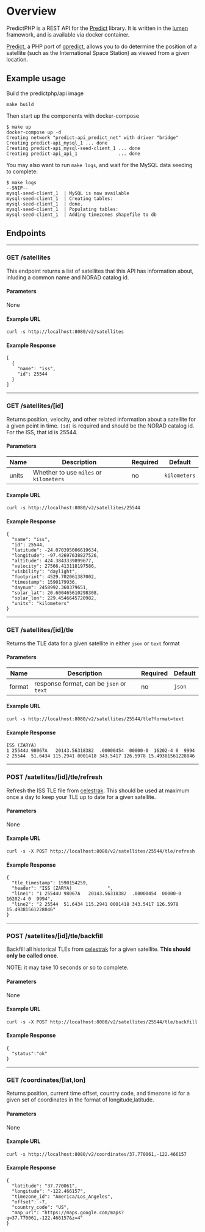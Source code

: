 # Overview
PredictPHP is a REST API for the [Predict](https://github.com/shupp/Predict) library.  It is written in the [lumen](https://lumen.laravel.com) framework, and is available via docker container.

[Predict](https://github.com/shupp/Predict), a PHP port of [gpredict](http://gpredict.oz9aec.net), allows you to do determine the position of a satellite (such as the International Space Station) as viewed from a given location.

## Example usage

Build the predictphp/api image

```
make build
```

Then start up the components with docker-compose
```
$ make up
docker-compose up -d
Creating network "predict-api_predict_net" with driver "bridge"
Creating predict-api_mysql_1 ... done
Creating predict-api_mysql-seed-client_1 ... done
Creating predict-api_api_1               ... done
```

You may also want to run `make logs`, and wait for the MySQL data seeding to complete:
```
$ make logs
--SNIP--
mysql-seed-client_1  | MySQL is now available
mysql-seed-client_1  | Creating tables:
mysql-seed-client_1  | done.
mysql-seed-client_1  | Populating tables:
mysql-seed-client_1  | Adding timezones shapefile to db
```

## Endpoints

---
### GET /satellites

This endpoint returns a list of satellites that this API has information about, inluding a common name and NORAD catalog id.

#### Parameters
None

#### Example URL
```
curl -s http://localhost:8080/v2/satellites
```

#### Example Response
```
[
  {
    "name": "iss",
    "id": 25544
  }
]
```

---
### GET /satellites/[id]

Returns position, velocity, and other related information about a satellite for a given point in time. `[id]` is required and should be the NORAD catalog id. For the ISS, that id is 25544.

#### Parameters
| Name   | Description | Required | Default |
| ------ | ----------- | -------- | ------- |
| units | Whether to use `miles` or `kilometers` | no | `kilometers` |

#### Example URL
```
curl -s http://localhost:8080/v2/satellites/25544
```

#### Example Response
```
{
  "name": "iss",
  "id": 25544,
  "latitude": -24.070395006619634,
  "longitude": -97.42697638827526,
  "altitude": 424.3843339899677,
  "velocity": 27566.413118197586,
  "visbility": "daylight",
  "footprint": 4529.702061387002,
  "timestamp": 1590179936,
  "daynum": 2458992.360379651,
  "solar_lat": 20.600465610298308,
  "solar_lon": 229.4546645720982,
  "units": "kilometers"
}
```

---
### GET /satellites/[id]/tle

Returns the TLE data for a given satellite in either `json` or `text` format

#### Parameters
| Name   | Description | Required | Default |
| ------ | ----------- | -------- | ------- |
| format | response format, can be `json` or `text` | no | `json` |

#### Example URL
```
curl -s http://localhost:8080/v2/satellites/25544/tle?format=text
```

#### Example Response
```
ISS (ZARYA)
1 25544U 98067A   20143.56318382  .00000454  00000-0  16202-4 0  9994
2 25544  51.6434 115.2941 0001418 343.5417 126.5978 15.49381561228046
```

---
### POST /satellites/[id]/tle/refresh

Refresh the ISS TLE file from [celestrak](http://celestrak.com).  This should be used at maximum once a day to keep your TLE up to date for a given satellite.

#### Parameters
None

#### Example URL
```
curl -s -X POST http://localhost:8080/v2/satellites/25544/tle/refresh
```

#### Example Response
```
{
  "tle_timestamp": 1590154259,
  "header": "ISS (ZARYA)             ",
  "line1": "1 25544U 98067A   20143.56318382  .00000454  00000-0  16202-4 0  9994",
  "line2": "2 25544  51.6434 115.2941 0001418 343.5417 126.5978 15.49381561228046"
}
```

---
### POST /satellites/[id]/tle/backfill

Backfill all historical TLEs from [celestrak](http://celestrak.com) for a given satellite.  __This should only be called once__.

NOTE: it may take 10 seconds or so to complete.

#### Parameters
None

#### Example URL
```
curl -s -X POST http://localhost:8080/v2/satellites/25544/tle/backfill
```

#### Example Response
```
{
  "status":"ok"
}
```

---
### GET /coordinates/[lat,lon]

Returns position, current time offset, country code, and timezone id for a given set of coordinates in the format of longitude,latitude.

#### Parameters
None

#### Example URL
```
curl -s http://localhost:8080/v2/coordinates/37.770061,-122.466157
```

#### Example Response
```
{
  "latitude": "37.770061",
  "longitude": "-122.466157",
  "timezone_id": "America/Los_Angeles",
  "offset": -7,
  "country_code": "US",
  "map_url": "https://maps.google.com/maps?q=37.770061,-122.466157&z=4"
}
```
